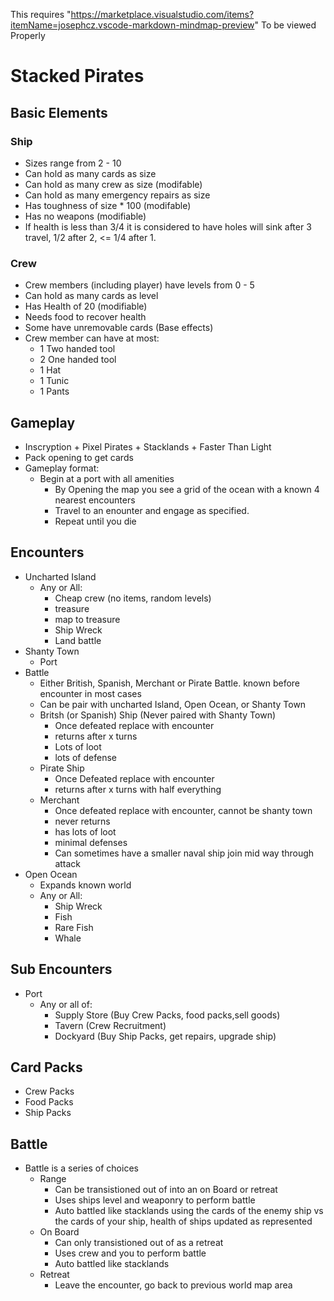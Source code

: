 This requires "https://marketplace.visualstudio.com/items?itemName=josephcz.vscode-markdown-mindmap-preview" To be viewed Properly
# Stacked Pirates

## Basic Elements

### Ship
- Sizes range from 2 - 10
- Can hold as many cards as size
- Can hold as many crew as size (modifable)
- Can hold as many emergency repairs as size
- Has toughness of size * 100 (modifable)
- Has no weapons (modifiable)
- If health is less than 3/4 it is considered to have holes will sink after 3 travel, 1/2 after 2, <= 1/4 after 1.

### Crew
- Crew members (including player) have levels from 0 - 5
- Can hold as many cards as level
- Has Health of 20 (modifiable)
- Needs food to recover health
- Some have unremovable cards (Base effects)
- Crew member can have at most:
  - 1 Two handed tool
  - 2 One handed tool
  - 1 Hat
  - 1 Tunic
  - 1 Pants

## Gameplay
- Inscryption + Pixel Pirates + Stacklands + Faster Than Light
- Pack opening to get cards
- Gameplay format:
  - Begin at a port with all amenities
    - By Opening the map you see a grid of the ocean with a known 4 nearest encounters
    - Travel to an enounter and engage as specified.
    - Repeat until you die

## Encounters
- Uncharted Island
  - Any or All:
    - Cheap crew (no items, random levels)
    - treasure
    - map to treasure
    - Ship Wreck
    - Land battle
- Shanty Town
  - Port
- Battle
  - Either British, Spanish, Merchant or Pirate Battle. known before encounter in most cases
  - Can be pair with uncharted Island, Open Ocean, or Shanty Town
  - Britsh (or Spanish) Ship (Never paired with Shanty Town)
    - Once defeated replace with encounter
    - returns after x turns
    - Lots of loot
    - lots of defense
  - Pirate Ship
    - Once Defeated replace with encounter
    - returns after x turns with half everything
  - Merchant
    - Once defeated replace with encounter, cannot be shanty town
    - never returns
    - has lots of loot
    - minimal defenses
    - Can sometimes have a smaller naval ship join mid way through attack
- Open Ocean
  - Expands known world
  - Any or All:
    - Ship Wreck
    - Fish
    - Rare Fish
    - Whale

## Sub Encounters
- Port
  - Any or all of:
    - Supply Store (Buy Crew Packs, food packs,sell goods)
    - Tavern (Crew Recruitment)
    - Dockyard (Buy Ship Packs, get repairs, upgrade ship)

## Card Packs
- Crew Packs
- Food Packs
- Ship Packs

## Battle
- Battle is a series of choices
  - Range
    - Can be transistioned out of into an on Board or retreat
    - Uses ships level and weaponry to perform battle
    - Auto battled like stacklands using the cards of the enemy ship vs the cards of your ship, health of ships updated as represented
  - On Board
    - Can only transistioned out of as a retreat
    - Uses crew and you to perform battle
    - Auto battled like stacklands
  - Retreat
    - Leave the encounter, go back to previous world map area